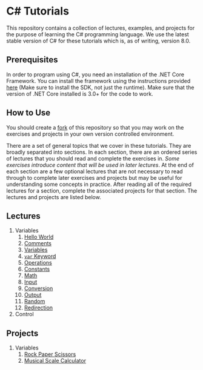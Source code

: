 # C# Tutorials

This repository contains a collection of lectures, examples, and projects for the purpose of learning the C# programming language. We use the latest stable version of C# for these tutorials which is, as of writing, version 8.0.

## Prerequisites

In order to program using C#, you need an installation of the .NET Core Framework. You can install the framework using the instructions provided [here](https://dotnet.microsoft.com/download) (Make sure to install the SDK, not just the runtime). Make sure that the version of .NET Core installed is 3.0+ for the code to work.

## How to Use

You should create a [fork](https://help.github.com/en/github/getting-started-with-github/fork-a-repo) of this repository so that you may work on the exercises and projects in your own version controlled environment.

There are a set of general topics that we cover in these tutorials. They are broadly separated into sections. In each section, there are an ordered series of lectures that you should read and complete the exercises in. *Some exercises introduce content that will be used in later lectures*. At the end of each section are a few optional lectures that are not necessary to read through to complete later exercises and projects but may be useful for understanding some concepts in practice. After reading all of the required lectures for a section, complete the associated projects for that section. The lectures and projects are listed below.

## Lectures
1. Variables
    1. [Hello World](/lectures/1-variables/1-hello-world/)
    2. [Comments](/lectures/1-variables/2-comments/)
    3. [Variables](/lectures/1-variables/3-variables/)
    4. [`var` Keyword](/lectures/1-variables/4-var-keyword/)
    5. [Operations](/lectures/1-variables/5-operations/)
    6. [Constants](/lectures/1-variables/6-constants/)
    7. [Math](/lectures/1-variables/7-math/)
    8. [Input](/lectures/1-variables/8-input/)
    9. [Conversion](/lectures/1-variables/9-conversions/)
    10. [Output](/lectures/1-variables/10-output/)
    11. [Random](/lectures/1-variables/11-random/)
    12. [Redirection](/lectures/1-variables/12-redirection/)
2. Control

## Projects
1. Variables
   1. [Rock Paper Scissors](/projects/1-rock-paper-scissors/)
   2. [Musical Scale Calculator](/projects/2-scale-calculator/)
